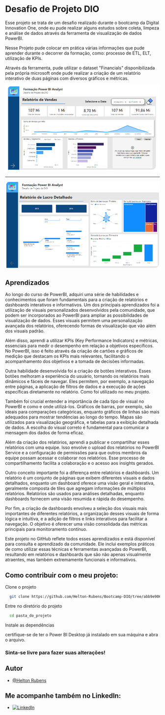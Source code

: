 # Desafio de Projeto DIO

Esse projeto se trata de um desafio realizado durante o bootcamp da Digital Innovation One, onde eu pude realizar alguns estudos sobre coleta, limpeza e análise de dados através da ferramenta de visualização de dados PowerBI.

Nesse Projeto pude colocar em prática várias informações que pude aprender durante o decorrer da formação, como: processo de ETL, ELT, utilização de KPIs.

Através da ferramenta, pude utilizar o dataset "Financials" disponibilizada pela própria microsoft onde pude realizar a criação de um relatório interativo de duas páginas com diversos gráficos e métricas.


![Página 1](img/pagina_1.png)

---

![Página 2](img/pagina_2.png)


## Aprendizados

Ao longo do curso de PowerBI, adquiri uma série de habilidades e conhecimentos que foram fundamentais para a criação de relatórios e dashboards interativos e informativos. Um dos principais aprendizados foi a utilização de visuais personalizados desenvolvidos pela comunidade, que podem ser incorporados ao PowerBI para ampliar as possibilidades de visualização de dados. Esses visuais permitem uma personalização avançada dos relatórios, oferecendo formas de visualização que vão além dos visuais padrão.

Além disso, aprendi a utilizar KPIs (Key Performance Indicators) e métricas, essenciais para medir o desempenho em relação a objetivos específicos. No PowerBI, isso é feito através da criação de cartões e gráficos de medição que destacam os KPIs mais relevantes, facilitando o acompanhamento dos objetivos e a tomada de decisões informadas.

Outra habilidade desenvolvida foi a criação de botões interativos. Esses botões melhoram a experiência do usuário, tornando os relatórios mais dinâmicos e fáceis de navegar. Eles permitem, por exemplo, a navegação entre páginas, a aplicação de filtros de dados e a execução de ações específicas diretamente no relatório. Como foi utilizado no meu projeto.

Também foi crucial entender a importância de cada tipo de visual no PowerBI e como e onde utilizá-los. Gráficos de barras, por exemplo, são ideais para comparações categóricas, enquanto gráficos de linhas são mais adequados para mostrar tendências ao longo do tempo. Mapas são utilizados para visualização geográfica, e tabelas para a exibição detalhada de dados. A escolha do visual correto é fundamental para comunicar a mensagem dos dados de forma eficaz.

Além da criação dos relatórios, aprendi a publicar e compartilhar esses relatórios com uma equipe. Isso envolve o upload dos relatórios no PowerBI Service e a configuração de permissões para que outros membros da equipe possam acessar e colaborar nos relatórios. Esse processo de compartilhamento facilita a colaboração e o acesso aos insights gerados.

Outro conceito importante foi a diferença entre relatórios e dashboards. Um relatório é um conjunto de páginas que exibem diferentes visuais e dados detalhados, enquanto um dashboard oferece uma visão geral e interativa, geralmente composta de tiles que agregam informações de múltiplos relatórios. Relatórios são usados para análises detalhadas, enquanto dashboards fornecem uma visão resumida e rápida do desempenho.

Por fim, a criação de dashboards envolveu a seleção dos visuais mais importantes de diferentes relatórios, a organização desses visuais de forma lógica e intuitiva, e a adição de filtros e links interativos para facilitar a navegação. O objetivo é oferecer uma visão consolidada das métricas principais para monitoramento contínuo.

Este projeto no GitHub reflete todos esses aprendizados e está disponível para consulta e aprendizado da comunidade. Ele inclui exemplos práticos de como utilizar essas técnicas e ferramentas avançadas do PowerBI, resultando em relatórios e dashboards que são não apenas visualmente atraentes, mas também extremamente funcionais e informativos.
## Como contribuir com o meu projeto:

Clone o projeto

```bash
  git clone https://github.com/Helton-Rubens/Bootcamp-DIO/tree/abb9e9065bcc3d4729f78c69de9fa418c5ed7ff5/Desafio%201%20-%20DIO
```

Entre no diretório do projeto

```bash
  cd pasta_do_projeto
```

Instale as dependências

certifique-se de ter o Power BI Desktop já instalado em sua máquina e abra o arquivo.


### Sinta-se livre para fazer suas alterações!




## Autor

- [@Helton Rubens](https://github.com/Helton-Rubens)


## Me acompanhe também no LinkedIn:

- [![LinkedIn](https://img.shields.io/badge/LinkedIn-0077B5?style=for-the-badge&logo=linkedin&logoColor=white)](https://www.linkedin.com/in/helton-rubens-alexandre/)
